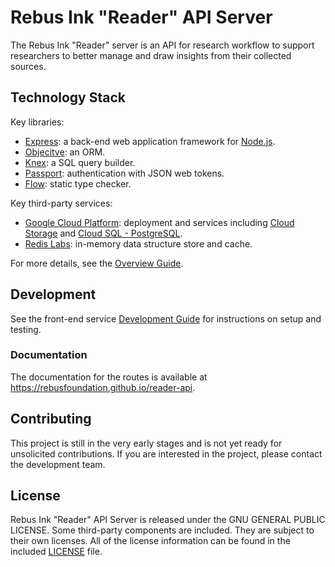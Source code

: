 # Rebus Ink "Reader" API Server

The Rebus Ink "Reader" server is an API for research workflow to support researchers to
better manage and draw insights from their collected sources.


## Technology Stack

Key libraries:

* [Express](https://expressjs.com): a back-end web application framework for [Node.js](https://nodejs.org/).
* [Objecitve](https://github.com/Vincit/objection.js): an ORM.
* [Knex](https://knexjs.org): a SQL query builder.
* [Passport](https://www.passportjs.org): authentication with JSON web tokens.
* [Flow](https://flow.org): static type checker.

Key third-party services:

* [Google Cloud Platform](https://cloud.google.com): deployment and services including
  [Cloud Storage](https://cloud.google.com/storage) and [Cloud SQL - PostgreSQL](https://cloud.google.com/sql).
* [Redis Labs](https://redis.com): in-memory data structure store and cache.

For more details, see the [Overview Guide](./guides/overview.md).

## Development

See the front-end service [Development Guide](./guides/development.md) for instructions on setup and
testing.

### Documentation

The documentation for the routes is available at https://rebusfoundation.github.io/reader-api.

## Contributing

This project is still in the very early stages and is not yet ready for unsolicited contributions.
If you are interested in the project, please contact the development team.

## License

Rebus Ink "Reader" API Server is released under the GNU GENERAL PUBLIC LICENSE. Some third-party
components are included. They are subject to their own licenses. All of the license information can
be found in the included [LICENSE](./LICENSE) file.
